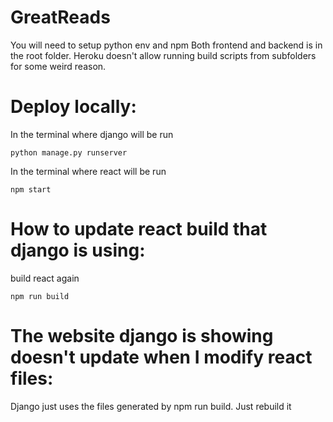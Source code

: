 # GreatReads
You will need to setup python env and npm
Both frontend and backend is in the root folder. Heroku doesn't allow running build scripts from subfolders for some weird reason. 
# Deploy locally:
In the terminal where django will be run
```
python manage.py runserver
```
In the terminal where react will be run
```
npm start
```
# How to update react build that django is using:
build react again
```
npm run build
```
# The website django is showing doesn't update when I modify react files:
Django just uses the files generated by npm run build. Just rebuild it

